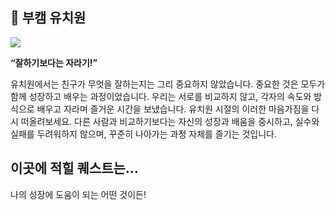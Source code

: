 ## 👶 부캠 유치원

![](https://i.imgur.com/YJGTTHJ.png)

**“잘하기보다는 자라기!”**

유치원에서는 친구가 무엇을 잘하는지는 그리 중요하지 않았습니다. 중요한 것은 모두가 함께 성장하고 배우는 과정이었습니다. 우리는 서로를 비교하지 않고, 각자의 속도와 방식으로 배우고 자라며 즐거운 시간을 보냈습니다. 유치원 시절의 이러한 마음가짐을 다시 떠올려보세요. 다른 사람과 비교하기보다는 자신의 성장과 배움을 중시하고, 실수와 실패를 두려워하지 않으며, 꾸준히 나아가는 과정 자체를 즐기는 것입니다.

## 이곳에 적힐 퀘스트는…

나의 성장에 도움이 되는 어떤 것이든!
